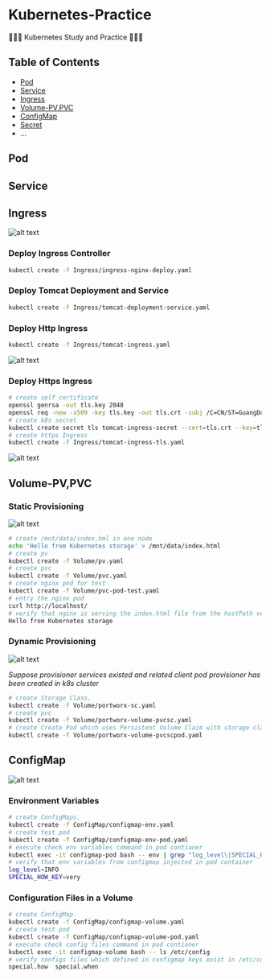 # Kubernetes-Practice

🎉🎉🎉  Kubernetes Study and Practice 🎉🎉🎉 

## Table of Contents

  - [Pod](#Pod)
  - [Service](#Service)
  - [Ingress](#Ingress)
  - [Volume-PV,PVC](#volume-pvpvc)
  - [ConfigMap](#ConfigMap)
  - [Secret](#Secret)
  - ...
  
## Pod

## Service

## Ingress
![alt text](https://github.com/luisxiaomai/Images/blob/master/Kubernetes-Practice/ingress-flow.png)

### Deploy Ingress Controller
```bash	
kubectl create -f Ingress/ingress-nginx-deploy.yaml
```

### Deploy Tomcat Deployment and Service
```bash	
kubectl create -f Ingress/tomcat-deployment-service.yaml
```

### Deploy Http Ingress
```bash	
kubectl create -f Ingress/tomcat-ingress.yaml
```
![alt text](https://github.com/luisxiaomai/Images/blob/master/Kubernetes-Practice/ingress-http.png)

### Deploy Https Ingress

```bash
# create self certificate
openssl genrsa -out tls.key 2048
openssl req -new -x509 -key tls.key -out tls.crt -subj /C=CN/ST=GuangDong/L=GuangZhou/O=DevOps/CN=tomcat.linux.io -days 3650
# create k8s secret
kubectl create secret tls tomcat-ingress-secret --cert=tls.crt --key=tls.key -n testing
# create https Ingress
kubectl create -f Ingress/tomcat-ingress-tls.yaml
```     
![alt text](https://github.com/luisxiaomai/Images/blob/master/Kubernetes-Practice/ingress-https.png)

  
## Volume-PV,PVC
### Static Provisioning
![alt text](https://github.com/luisxiaomai/Images/blob/master/Kubernetes-Practice/static-volume.png)

```bash
# create /mnt/data/index.hml in one node
echo 'Hello from Kubernetes storage' > /mnt/data/index.html
# create pv
kubectl create -f Volume/pv.yaml
# create pvc
kubectl create -f Volume/pvc.yaml
# create nginx pod for test
kubectl create -f Volume/pvc-pod-test.yaml
# entry the nginx pod 
curl http://localhost/
# verify that nginx is serving the index.html file from the hostPath volume
Hello from Kubernetes storage
```
### Dynamic Provisioning
![alt text](https://github.com/luisxiaomai/Images/blob/master/Kubernetes-Practice/dynamic-volume.png)

*Suppose provisioner services existed and related client pod provisioner has been created in k8s cluster*
```bash
# create Storage Class.
kubectl create -f Volume/portworx-sc.yaml
# create pvc
kubectl create -f Volume/portworx-volume-pvcsc.yaml
# create Create Pod which uses Persistent Volume Claim with storage class.
kubectl create -f Volume/portworx-volume-pvcscpod.yaml
```
  
## ConfigMap
![alt text](https://github.com/luisxiaomai/Images/blob/master/Kubernetes-Practice/configmap.png)

### Environment Variables
```bash
# create ConfigMaps.
kubectl create -f ConfigMap/configmap-env.yaml
# create test pod
kubectl create -f ConfigMap/configmap-env-pod.yaml
# execute check env variables command in pod contianer
kubectl exec -it configmap-pod bash -- env | grep "log_level\|SPECIAL_HOW_KEY"
# verify that env variables from configmap injected in pod container
log_level=INFO
SPECIAL_HOW_KEY=very
```

### Configuration Files in a Volume
```bash
# create ConfigMap.
kubectl create -f ConfigMap/configmap-volume.yaml
# create test pod
kubectl create -f ConfigMap/configmap-volume-pod.yaml
# execute check config files command in pod contianer
kubectl exec -it configmap-volume bash -- ls /etc/config
# verify configs files which defined in configmap keys exist in /etc/config directory
special.how  special.when
```
